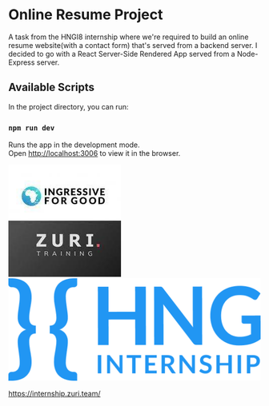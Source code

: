 # Online Resume Project

A task from the HNGI8 internship where we're required to build an online resume website(with a contact form) that's served from a backend server.
I decided to go with a React Server-Side Rendered App served from a Node-Express server.

## Available Scripts

In the project directory, you can run:

### `npm run dev`

Runs the app in the development mode.\
Open [http://localhost:3006](http://localhost:3006) to view it in the browser.

![Zuri Internship](/zuri.jpeg)
![HNG Internship](/hng.png)

https://internship.zuri.team/
